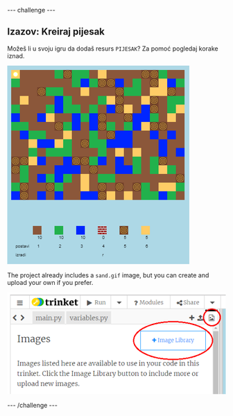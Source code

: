 \--- challenge \---

## Izazov: Kreiraj pijesak

Možeš li u svoju igru da dodaš resurs `PIJESAK`? Za pomoć pogledaj korake iznad.

![screenshot](images/craft-sand.png)

The project already includes a `sand.gif` image, but you can create and upload your own if you prefer.

![screenshot](images/craft-upload.png)

\--- /challenge \---